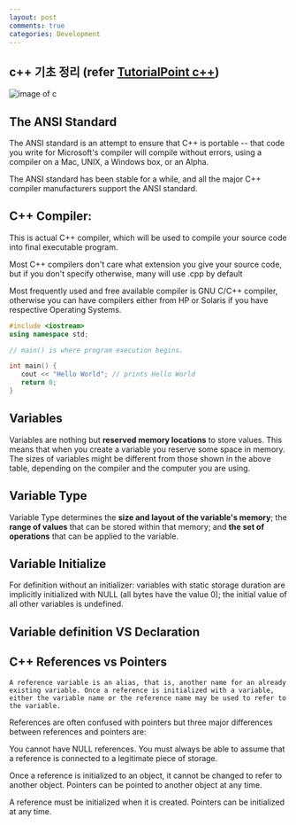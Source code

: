 ```yaml
---
layout: post
comments: true
categories: Development
---
```

## c++ 기초 정리 (refer [TutorialPoint c++](https://www.tutorialspoint.com/cplusplus/cpp_environment_setup.htm))
![image of c](https://www.visualstudio.com/wp-content/uploads/2016/05/C-4-562x309-OPx.png)
## The ANSI Standard
The ANSI standard is an attempt to ensure that C++ is portable -- that code you write for Microsoft's compiler will compile without errors, using a compiler on a Mac, UNIX, a Windows box, or an Alpha.

The ANSI standard has been stable for a while, and all the major C++ compiler manufacturers support the ANSI standard.

## C++ Compiler:
This is actual C++ compiler, which will be used to compile your source code into final executable program.

Most C++ compilers don't care what extension you give your source code, but if you don't specify otherwise, many will use .cpp by default

Most frequently used and free available compiler is GNU C/C++ compiler, otherwise you can have compilers either from HP or Solaris if you have respective Operating Systems.
```c++
#include <iostream>
using namespace std;

// main() is where program execution begins.

int main() {
   cout << "Hello World"; // prints Hello World
   return 0;
}
```
## Variables
Variables are nothing but **reserved memory locations** to store values. This means that when you create a variable you reserve some space in memory. The sizes of variables might be different from those shown in the above table, depending on the compiler and the computer you are using.

## Variable Type
Variable Type determines the **size and layout of the variable's memory**; the **range of values** that can be stored within that memory; and **the set of operations** that can be applied to the variable.

## Variable Initialize
For definition without an initializer: variables with static storage duration are implicitly initialized with NULL (all bytes have the value 0); the initial value of all other variables is undefined.

## Variable definition VS Declaration
## C++ References vs Pointers
`A reference variable is an alias, that is, another name for an already existing variable. Once a reference is initialized with a variable, either the variable name or the reference name may be used to refer to the variable.`

References are often confused with pointers but three major differences between references and pointers are:

You cannot have NULL references. You must always be able to assume that a reference is connected to a legitimate piece of storage.

Once a reference is initialized to an object, it cannot be changed to refer to another object. Pointers can be pointed to another object at any time.

A reference must be initialized when it is created. Pointers can be initialized at any time.
